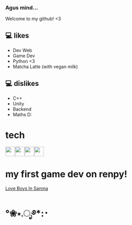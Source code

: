 
### Agus mind...

Welcome to my github! <3

## :computer: likes
* Dev Web
* Game Dev
* Python <3
* Matcha Latte (with vegan milk)

## :computer: dislikes
* C++
* Unity
* Backend
* Maths D:


# tech
<img src = 'https://github.com/MarikIshtar007/MarikIshtar007/blob/master/images/python2.png' height='30'/><img src = 'https://github.com/MarikIshtar007/MarikIshtar007/blob/master/images/html.svg' width='30'/><img src = 'https://github.com/MarikIshtar007/MarikIshtar007/blob/master/images/css.svg' width='30'/><img src = 'https://github.com/MarikIshtar007/MarikIshtar007/blob/master/images/js.svg' width='30'/>


# my first game dev on renpy!
[Love Boys In Sanma](https://agusescobbar.itch.io/love-boys-in-sanma)


# °❀⋆.ೃ࿔*:･


